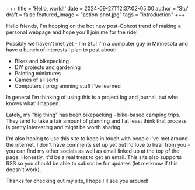 +++
title = 'Hello, world!'
date = 2024-09-27T12:37:02-05:00
author = 'Stu'
draft = false
featured_image = "action-shot.jpg"
tags = "introduction"
+++

Hello friends, I'm hopping on the hot new post-Cohost trend of making a personal webpage and hope you'll join me for the ride! 

Possibly we haven't met yet - I'm Stu! I'm a computer guy in Minnesota and have a bunch of interests I plan to post about:
- Bikes and bikepacking
- DIY projects and gardening
- Painting miniatures
- Games of all sorts
- Computers / programming stuff I've learned

In general I'm thinking of using this is a project log and journal, but who knows what'll happen.

Lately, my "big thing" has been bikepacking - bike-based camping trips. They tend to take a fair amount of planning and I at least think that process is pretty interesting and might be worth sharing.

I'm also hoping to use this site to keep in touch with people I've met around the internet. I don't have comments set up yet but I'd love to hear from you - you can find my other socials as well as email linked up at the top of the page. Honestly, it'd be a real treat to get an email. This site also supports RSS so you should be able to subscribe for updates (let me know if this doesn't work).

Thanks for checking out my site, I hope I'll see you around!